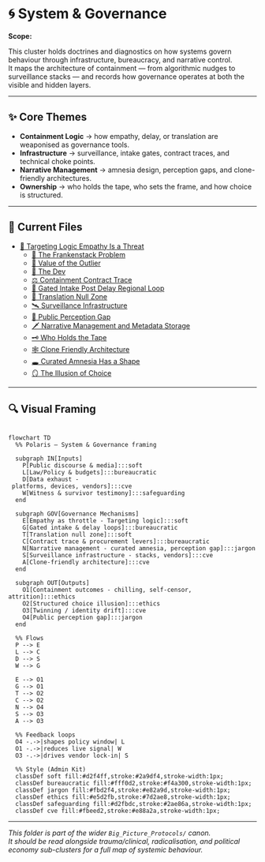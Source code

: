 # 🌀 System & Governance  

**Scope:**  

This cluster holds doctrines and diagnostics on how systems govern behaviour through infrastructure, bureaucracy, and narrative control.  
It maps the architecture of containment — from algorithmic nudges to surveillance stacks — and records how governance operates at both the visible and hidden layers.  

---

## ✨ Core Themes  

- **Containment Logic** → how empathy, delay, or translation are weaponised as governance tools.  
- **Infrastructure** → surveillance, intake gates, contract traces, and technical choke points.  
- **Narrative Management** → amnesia design, perception gaps, and clone-friendly architectures.  
- **Ownership** → who holds the tape, who sets the frame, and how choice is structured.  

---

## 📂 Current Files

- [🧠 Targeting Logic Empathy Is a Threat](🧠_targeting_logic_empathy_is_a_threat.md)  
  - [🧠 The Frankenstack Problem](🧠_the_frankenstack_problem.md)  
  - [🧠 Value of the Outlier](🧠_value_of_the_outlier.md)  
  - [🧠 The Dev](🧠_the_dev.md)  
  - [⚖️ Containment Contract Trace](⚖️_containment_contract_trace.md)  
  - [🛂 Gated Intake Post Delay Regional Loop](🛂_gated_intake_post_delay_regional_loop.md)  
  - [🛬 Translation Null Zone](🛬_translation_null_zone.md)  
  - [🛰️ Surveillance Infrastructure](🛰️_surveillance_infrastructure.md)  
  - [👀 Public Perception Gap](👀_public_perception_gap.md)  
  - [🗡 Narrative Management and Metadata Storage](🗡_narrative_management_and_metadata_storage.md)  
  - [🗝 Who Holds the Tape](🗝_who_holds_the_tape.md)  
  - [🕸️ Clone Friendly Architecture](🕸️_clone_friendly_architecture.md)  
  - [🕳️ Curated Amnesia Has a Shape](🕳️_curated_amnesia_has_a_shape.md)  
  - [🪞 The Illusion of Choice](🪞_the_illusion_of_choice.md)  

---

## 🔍 Visual Framing  

```mermaid

flowchart TD
  %% Polaris — System & Governance framing

  subgraph IN[Inputs]
    P[Public discourse & media]:::soft
    L[Law/Policy & budgets]:::bureaucratic
    D[Data exhaust - 
 platforms, devices, vendors]:::cve
    W[Witness & survivor testimony]:::safeguarding
  end

  subgraph GOV[Governance Mechanisms]
    E[Empathy as throttle - Targeting logic]:::soft
    G[Gated intake & delay loops]:::bureaucratic
    T[Translation null zone]:::soft
    C[Contract trace & procurement levers]:::bureaucratic
    N[Narrative management - curated amnesia, perception gap]:::jargon
    S[Surveillance infrastructure - stacks, vendors]:::cve
    A[Clone-friendly architecture]:::cve
  end

  subgraph OUT[Outputs]
    O1[Containment outcomes - chilling, self-censor, attrition]:::ethics
    O2[Structured choice illusion]:::ethics
    O3[Twinning / identity drift]:::cve
    O4[Public perception gap]:::jargon
  end

  %% Flows
  P --> E
  L --> C
  D --> S
  W --> G

  E --> O1
  G --> O1
  T --> O2
  C --> O2
  N --> O4
  S --> O3
  A --> O3

  %% Feedback loops
  O4 -.->|shapes policy window| L
  O1 -.->|reduces live signal| W
  O3 -.->|drives vendor lock-in| S

  %% Style (Admin Kit)
  classDef soft fill:#d2f4ff,stroke:#2a9df4,stroke-width:1px;
  classDef bureaucratic fill:#fff0d2,stroke:#f4a300,stroke-width:1px;
  classDef jargon fill:#fbd2f4,stroke:#e82a9d,stroke-width:1px;
  classDef ethics fill:#e5d2fb,stroke:#7d2ae8,stroke-width:1px;
  classDef safeguarding fill:#d2fbdc,stroke:#2ae86a,stroke-width:1px;
  classDef cve fill:#fbeed2,stroke:#e88a2a,stroke-width:1px;

```

---

*This folder is part of the wider `Big_Picture_Protocols/` canon.  
It should be read alongside trauma/clinical, radicalisation, and political economy sub-clusters for a full map of systemic behaviour.*  
